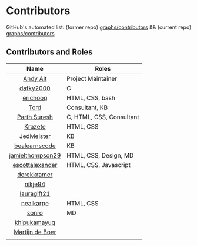 # Contributors
GitHub's automated list: (former repo) [graphs/contributors](https://github.com/andy5995/mhwkb/graphs/contributors) &&
(current repo) [graphs/contributors](https://github.com/andy5995/mhwkb/graphs/contributors)

## Contributors and Roles
| Name        | Roles
| :-----------: | ----------------------------------|
| [Andy Alt](https://github.com/mhwkb/mhwkb.github.io#about-andy-alt-project-owner) | Project Maintainer |
| [dafky2000](https://github.com/dafky2000) | C |
| [erichoog](https://github.com/erichoog) | HTML, CSS, bash |
| [Tord](https://sunyatazero.github.io/) | Consultant, KB |
| [Parth Suresh](https://github.com/parthsuresh) | C, HTML, CSS, Consultant |
| [Krazete](https://github.com/Krazete) | HTML, CSS |
| [JedMeister](https://github.com/JedMeister) | KB |
| [bealearnscode](https://github.com/bealearnscode) | KB |
| [jamielthompson29](https://github.com/jamielthompson29) | HTML, CSS, Design, MD |
| [escottalexander](https://github.com/escottalexander)| HTML, CSS, Javascript |
| [derekkramer](https://github.com/derekkramer) | |
| [nikje94](https://github.com/nikje94) | |
| [lauragift21](https://github.com/lauragift21) | |
| [nealkarpe](https://github.com/nealkarpe) | HTML, CSS |
| [sonro](https://github.com/sonro) | MD |
| [khipukamayuq](https://github.com/khipukamayuq) |  |
| [Martijn de Boer](https://github.com/sexybiggetje) |  |
| | |

